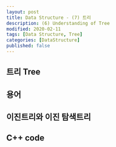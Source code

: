 ```yaml
---
layout: post
title: Data Structure - (7) 트리
description: (6) Understanding of Tree
modified: 2020-02-11
tags: [Data Structure, Tree]
categories: [DataStructure]
published: false
---
```


<!--트리는 면접에서 가장 자주 물어보는 자료구조-->

## 트리 Tree 

## 용어

## 이진트리와 이진 탐색트리

## C++ code

